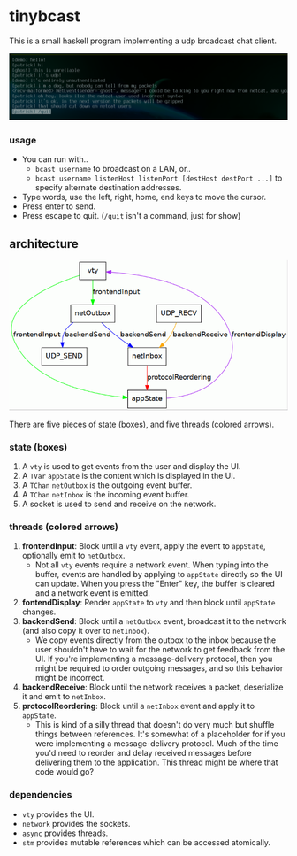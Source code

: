 # tinybcast

This is a small haskell program implementing a udp broadcast chat client.

![bcast](bcast.png)

### usage

* You can run with..
    * `bcast username` to broadcast on a LAN, or..
    * `bcast username listenHost listenPort [destHost destPort ...]` to specify
      alternate destination addresses.
* Type words, use the left, right, home, end keys to move the cursor.
* Press enter to send.
* Press escape to quit. (`/quit` isn't a command, just for show)

## architecture

![threads](threads.dot.gif)

<caption>There are five pieces of state (boxes), and five threads (colored arrows).</caption>

### state (boxes)

1. A `vty` is used to get events from the user and display the UI.
1. A `TVar` `appState` is the content which is displayed in the UI.
1. A `TChan` `netOutbox` is the outgoing event buffer.
1. A `TChan` `netInbox` is the incoming event buffer.
1. A socket is used to send and receive on the network.

### threads (colored arrows)

1. <span class="text-green">**frontendInput**</span>: Block until a `vty` event, apply the event to `appState`,
   optionally emit to `netOutbox`.
    * Not all `vty` events require a network event. When typing into the
      buffer, events are handled by applying to `appState` directly so the UI
      can update. When you press the "Enter" key, the buffer is cleared and a
      network event is emitted.
1. <span class="text-purple">**fontendDisplay**</span>: Render `appState` to `vty` and then block until `appState`
   changes.
1. <span class="text-blue">**backendSend**</span>: Block until a `netOutbox` event, broadcast it to the network
   (and also copy it over to `netInbox`).
    * We copy events directly from the outbox to the inbox because the user
      shouldn't have to wait for the network to get feedback from the UI. If
      you're implementing a message-delivery protocol, then you might be
      required to order outgoing messages, and so this behavior might be
      incorrect.
1. <span class="text-orange">**backendReceive**</span>: Block until the network receives a packet, deserialize it
   and emit to `netInbox`.
1. <span class="text-red">**protocolReordering**</span>: Block until a `netInbox` event and apply it to
   `appState`.
    * This is kind of a silly thread that doesn't do very much but shuffle
      things between references. It's somewhat of a placeholder for if you were
      implementing a message-delivery protocol. Much of the time you'd need to
      reorder and delay received messages before delivering them to the
      application. This thread might be where that code would go?

### dependencies

* `vty` provides the UI.
* `network` provides the sockets.
* `async` provides threads.
* `stm` provides mutable references which can be accessed atomically.
